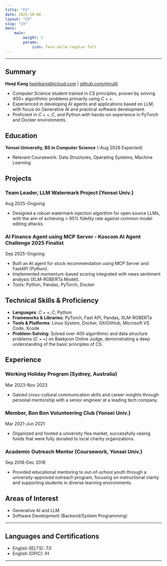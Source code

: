 ```yaml
---
title: "CV"
date: 2025-10-08
layout: "CV"
slug: "CV"
menu:
    main:
        weight: 5
        params: 
            icon: face-smile-regular-full
---
```




-----

## Summary

**Heeji Kang**
heejikang@icloud.com | [github.com/mirulili](https://www.google.com/search?q=https://github.com/mirulili)

  * Computer Science student trained in CS principles, proven by solving 400+ algorithmic problems primarily using $C++$.
  * Experienced in developing AI agents and applications based on LLM, with focus on Generative AI and practical software development.
  * Proficient in $C++, C$, and Python with hands-on experience in PyTorch and Docker environments.

## Education

**Yonsei University, BS in Computer Science** (-Aug 2026 Expected)

  * Relevant Coursework: Data Structures, Operating Systems, Machine Learning

## Projects

### Team Leader, LLM Watermark Project (Yonsei Univ.)

Aug 2025-Ongoing

  * Designed a robust watermark injection algorithm for open source LLMs, with the aim of achieving \> 95% fidelity rate against common model editing attacks.

### AI Finance Agent using MCP Server - Koscom Al Agent Challenge 2025 Finalist

Sep 2025-Ongoing

  * Built an AI agent for stock recommendation using MCP Server and FastAPI (Python).
  * Implemented momentum-based scoring integrated with news sentiment analysis (XLM-ROBERTa Model).
  * Tools: Python, Pandas, PyTorch, Docker

## Technical Skills & Proficiency

  * **Languages**: $C++, C$, Python
  * **Frameworks & Libraries**: PyTorch, Fast API, Pandas, XLM-ROBERTa
  * **Tools & Platforms**: Linux System, Docker, Git/GitHub, Microsoft VS Code, Xcode
  * **Problem-Solving**: Solved over 400 algorithmic and data structure problems $(C++)$ on Baekjoon Online Judge, demonstrating a deep understanding of the basic principles of CS.

## Experience

### Working Holiday Program (Sydney, Australia)

Mar 2023-Nov 2023

  * Gained cross-cultural communication skills and career insights through personal mentorship with a senior engineer at a leading tech company.

### Member, Bon Bon Volunteering Club (Yonsei Univ.)

Mar 2021-Jun 2021

  * Organized and hosted a university flea market, successfully raising funds that were fully donated to local charity organizations.

### Academic Outreach Mentor (Coursework, Yonsei Univ.)

Sep 2018-Dec 2018

  * Provided educational mentoring to out-of-school youth through a university-approved outreach program, focusing on instructional clarity and supporting students in diverse learning environments.

## Areas of Interest

  * Generative AI and LLM
  * Software Development (Backend/System Programming)

-----

## Languages and Certifications

  * English (IELTS): 7.0
  * English (OPIC): IH

-----